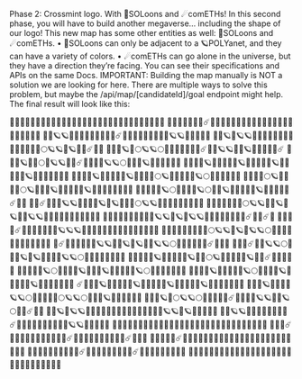 Phase 2: Crossmint logo. With 🌙SOLoons and ☄comETHs!
In this second phase, you will have to build another megaverse… including the shape of our logo!
This new map has some other entities as well: 🌙SOLoons and ☄comETHs.
•  🌙SOLoons can only be adjacent to a 🪐POLYanet, and they can have a variety of colors.
•  ☄comETHs can go alone in the universe, but they have a direction they’re facing.
You can see their specifications and APIs on the same Docs.
IMPORTANT: Building the map manually is NOT a solution we are looking for here. There are multiple ways to solve this problem, but maybe the /api/map/[candidateId]/goal endpoint might help.
The final result will look like this:

🌌🌌🌌🌌🌌🌌🌌🌌🌌🌌🌌🌌🌌🌌🌌🌌🌌🌌🌌🌌🌌🌌🌌🌌🌌🌌🌌🌌🌌🌌
🌌🌌🌌🌌🌌🌌🌌☄️🌌🌌🌌🌌🌌🌌🌌🌌🌌🌌🌌🌌🌌🌌🌌🌌🌌🌌🌌🌌🌌🌌
🌌🌌🪐🪐🌌🌌🌌🌌🌌🌌🌌🌌🌌☄️🌌🌌🌌🌌🌌🌌🌌🌌🌌🪐🪐🌌🌌🌌🌌🌌
🌌🌌🪐🌌🪐🪐🌌🌌🌌🌌🌌🌌🌌🌌🌌🌌🌌🌌🌌🌌🌕🪐🪐🌌🪐🌌🌌☄️🌌🌌
🌌🌌🌌🪐🌌🌕🪐🪐🌕🌌🌌🌌🌌🌌🌌🌌☄️🌌🌌🪐🪐🌌🌌🪐🌌🌌🌌🌌🌌☄️
🌌🌌🌌🪐🌌🌌🌕🌌🪐🪐🌌🌌☄️🌌🌌🌌🌌🪐🪐🌕🌌🌌🌌🪐🌌🌌🌌🌌🌌🌌
🌌🌌🌌🌌🪐🌌🌌🌌🌌🌌🪐🌌🌌🌌🌌🌌🪐🌌🌌🌌🌌🌌🪐🌌🌌🌌🌌🌌🌌🌌
🌌🌌🌌🌌🪐🌌🌌🌌🌌🌌🪐🌌🌌🌌🌌🌕🪐🌌🌌🌌🌌🌌🪐🌕🌌🌌🌌🌌🌌🌌
🌌🌌🌌🌌🌕🪐🌌🌌🌌🌌🌕🪐🌌🌌🌌🪐🌌🌌🌌🌌🌌🪐🌌🌌🌌🌌🌌🌌🌌🌌
🌌🌌🌌🌌🌌🪐🌕🌌🌌🌌🌌🪐🌕🌌🌌🪐🌌🌌🌌🌌🌌🪐🌌🌌🌌🌌🌌☄️🌌🌌
🌌🌌☄️🌌🌌🌌🪐🪐🌌🌌🌌🌌🪐🌌🪐🌌🌌🌌🌕🪐🪐🌌🌌🌌🌌🌌🌌🌌🌌🌌
🌌🌌🌌🌌🌌🌌🌌🌕🪐🪐🌌🌌🪐🌌🪐🌌🌌🪐🪐🌌🌌🌌🌌🌌🌌🌌🌌🌌🌌🌌
🌌🌌🌌🌌🌌🌌🌌🌌🌌🌌🪐🪐🌌🪐🌌🪐🪐🌌🌌🌌🌌🌌🌌🌌🌌☄️🌌🌌☄️🌌
🌌🌌🌌🌌☄️🌌🌌🌌🌌🌌🌌🌌🪐🪐🪐🌌🌌🌌🌌🌌🌌🌌🌌🌌🌌🌌🌌🌌🌌🌌
🌌🌌🌌🌌🌌🌌🌌🌌🌌🌕🪐🪐🌌🪐🌌🪐🪐🌕🌌🌌🌌🌌🌌🌌🌌🌌🌌🌌🌌🌌
🌌☄️🌌🌌🌌🌌🌌🌌🪐🪐🌌🌌🪐🌌🪐🌌🌌🪐🪐🌕🌌🌌🌌🌌🌌🌌☄️🌌🌌🌌
🌌🌌🌌☄️🌌🌌🪐🪐🌕🌌🌌🌌🪐🌌🪐🌌🌌🌌🌌🪐🪐🌕🌌🌌🌌🌌🌌🌌🌌🌌
🌌🌌🌌🌌🌌🪐🌌🌌🌌🌌🌌🪐🌌🌌🌕🪐🌌🌌🌌🌌🌌🪐🌌🌌☄️🌌🌌🌌🌌🌌
🌌🌌🌌🌌🌌🪐🌕🌌🌌🌌🌌🪐🌌🌌🌌🪐🌌🌌🌌🌌🌌🪐🌕🌌🌌🌌🌌🌌🌌🌌
🌌🌌🌌🌌🪐🌌🌌🌌🌌🌌🪐🌕🌌🌌🌌🌌🪐🌌🌌🌌🌌🌌🪐🌌🌌🌌🌌🌌🌌🌌
☄️🌌🌌🌌🪐🌌🌌🌌🌌🌌🪐🌌🌌🌌🌌🌌🪐🌌🌌🌌🌌🌌🪐🌌🌌🌌🌌🌌🌌🌌
🌌🌌🌌🪐🌌🌌🌌🌌🪐🪐🌕🌌🌌🌌🌌🌌🌕🪐🪐🌕🌌🌌🌌🪐🌌🌌🌌🌌🌌🌌
🌌🌌🌌🪐🌌🌕🪐🪐🌕🌌🌌🌌🌌🌌☄️🌌🌌🌌🌌🪐🪐🌌🌌🪐🌕🌌🌌☄️🌌🌌
🌌🌌🪐🌌🪐🪐🌌🌌🌌🌌🌌🌌🌌🌌🌌🌌🌌🌌🌌🌌🌌🪐🪐🌌🪐🌌🌌🌌🌌🌌
🌌🌌🪐🪐🌌🌌🌌🌌🌌🌌🌌🌌☄️🌌🌌🌌🌌🌌🌌🌌🌌🌌🌌🪐🪐🌌🌌🌌🌌🌌
🌌🌌🌌🌌🌌🌌🌌🌌🌌🌌🌌🌌🌌🌌🌌🌌🌌🌌🌌🌌🌌🌌🌌🌌🌌🌌🌌🌌🌌🌌
🌌🌌🌌☄️🌌🌌🌌🌌🌌🌌🌌🌌🌌🌌🌌☄️🌌🌌🌌🌌🌌🌌🌌🌌🌌🌌☄️🌌🌌🌌
🌌🌌🌌🌌🌌☄️🌌🌌🌌🌌🌌🌌🌌🌌🌌🌌🌌🌌🌌🌌🌌🌌🌌🌌🌌🌌🌌🌌🌌🌌
🌌🌌🌌🌌🌌🌌🌌🌌🌌🌌☄️🌌🌌🌌🌌🌌🌌🌌🌌🌌☄️🌌🌌🌌🌌🌌🌌🌌🌌🌌
🌌🌌🌌🌌🌌🌌🌌🌌🌌🌌🌌🌌🌌🌌🌌🌌🌌🌌🌌🌌🌌🌌🌌🌌🌌🌌🌌🌌🌌🌌



